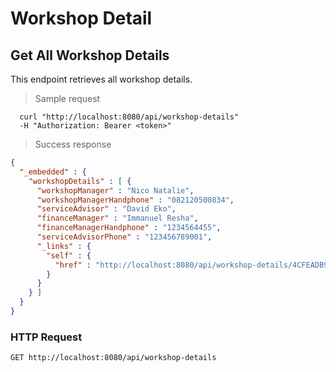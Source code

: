 # Workshop Detail

## Get All Workshop Details
This endpoint retrieves all workshop details.

> Sample request

```shell
  curl "http://localhost:8080/api/workshop-details"
  -H "Authorization: Bearer <token>"
```

> Success response

```json
{
  "_embedded" : {
    "workshopDetails" : [ {
      "workshopManager" : "Nico Natalie",
      "workshopManagerHandphone" : "082120500834",
      "serviceAdvisor" : "David Eko",
      "financeManager" : "Immanuel Resha",
      "financeManagerHandphone" : "1234564455",
      "serviceAdvisorPhone" : "123456789001",
      "_links" : {
        "self" : {
          "href" : "http://localhost:8080/api/workshop-details/4CFEADB9-EAF8-48A7-808A-0CF141A8B99D"
        }
      }
    } ]
  }
}
```

### HTTP Request

`GET http://localhost:8080/api/workshop-details`

